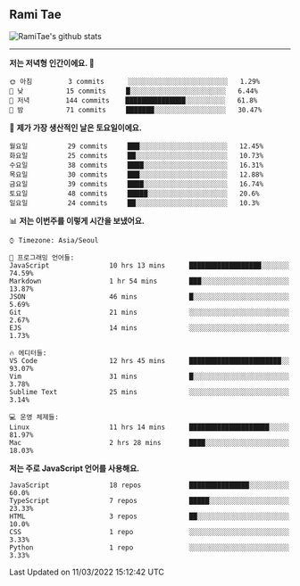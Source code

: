 ## Rami Tae

![RamiTae's github stats](https://github-readme-stats.vercel.app/api?username=RamiTae&show_icons=true&theme=tokyonight)

---
<!--START_SECTION:waka-->
**저는 저녁형 인간이에요. 🦉** 

```text
🌞 아침         3 commits      ░░░░░░░░░░░░░░░░░░░░░░░░░   1.29% 
🌆 낮　         15 commits     █░░░░░░░░░░░░░░░░░░░░░░░░   6.44% 
🌃 저녁         144 commits    ███████████████░░░░░░░░░░   61.8% 
🌙 밤　         71 commits     ███████░░░░░░░░░░░░░░░░░░   30.47%

```
📅 **제가 가장 생산적인 날은 토요일이에요.** 

```text
월요일          29 commits     ███░░░░░░░░░░░░░░░░░░░░░░   12.45% 
화요일          25 commits     ██░░░░░░░░░░░░░░░░░░░░░░░   10.73% 
수요일          38 commits     ████░░░░░░░░░░░░░░░░░░░░░   16.31% 
목요일          30 commits     ███░░░░░░░░░░░░░░░░░░░░░░   12.88% 
금요일          39 commits     ████░░░░░░░░░░░░░░░░░░░░░   16.74% 
토요일          48 commits     █████░░░░░░░░░░░░░░░░░░░░   20.6% 
일요일          24 commits     ██░░░░░░░░░░░░░░░░░░░░░░░   10.3%

```


📊 **저는 이번주를 이렇게 시간을 보냈어요.** 

```text
⌚︎ Timezone: Asia/Seoul

💬 프로그래밍 언어들: 
JavaScript               10 hrs 13 mins      ██████████████████░░░░░░░   74.59% 
Markdown                 1 hr 54 mins        ███░░░░░░░░░░░░░░░░░░░░░░   13.87% 
JSON                     46 mins             █░░░░░░░░░░░░░░░░░░░░░░░░   5.69% 
Git                      21 mins             ░░░░░░░░░░░░░░░░░░░░░░░░░   2.67% 
EJS                      14 mins             ░░░░░░░░░░░░░░░░░░░░░░░░░   1.73%

🔥 에디터들: 
VS Code                  12 hrs 45 mins      ███████████████████████░░   93.07% 
Vim                      31 mins             █░░░░░░░░░░░░░░░░░░░░░░░░   3.78% 
Sublime Text             25 mins             ░░░░░░░░░░░░░░░░░░░░░░░░░   3.14%

💻 운영 체제들: 
Linux                    11 hrs 14 mins      ████████████████████░░░░░   81.97% 
Mac                      2 hrs 28 mins       ████░░░░░░░░░░░░░░░░░░░░░   18.03%

```

**저는 주로 JavaScript 언어를 사용해요.** 

```text
JavaScript               18 repos            ███████████████░░░░░░░░░░   60.0% 
TypeScript               7 repos             █████░░░░░░░░░░░░░░░░░░░░   23.33% 
HTML                     3 repos             ██░░░░░░░░░░░░░░░░░░░░░░░   10.0% 
CSS                      1 repo              ░░░░░░░░░░░░░░░░░░░░░░░░░   3.33% 
Python                   1 repo              ░░░░░░░░░░░░░░░░░░░░░░░░░   3.33%

```



 Last Updated on 11/03/2022 15:12:42 UTC
<!--END_SECTION:waka-->

